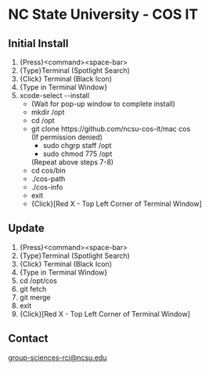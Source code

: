 # NC State University - COS IT
## Initial Install
<ol>
 <li>{Press}&lt;command&gt;&lt;space-bar&gt;</li>
 <li>{Type}Terminal (Spotlight Search)</li>
 <li>{Click} Terminal (Black Icon)</li>
 <li>{Type in Terminal Window}</li>
 <li>xcode-select --install<br>
   <ul>
     <li>(Wait for pop-up window to complete install)</li>
   </ul</li>
 <li>mkdir /opt</li>
 <li>cd /opt</li>
 <li>git clone https://github.com/ncsu-cos-it/mac cos<br>
 (If permission denied)<br>
   <ul>
   <li>sudo chgrp staff /opt</li>
   <li>sudo chmod 775 /opt</li>
   </ul>
  (Repeat above steps 7-8)</li>
 <li>cd cos/bin</li>
 <li>./cos-path</li>
 <li>./cos-info</li>
 <li>exit</li>
 <li>{Click}[Red X - Top Left Corner of Terminal Window]</li>
</ol>

## Update 
<ol>
 <li>{Press}&lt;command&gt;&lt;space-bar&gt;</li>
 <li>{Type}Terminal (Spotlight Search)</li>
 <li>{Click} Terminal (Black Icon)</li>
 <li>{Type in Terminal Window}</li>
 <li>cd /opt/cos</li>
 <li>git fetch</li>
 <li>git merge</li>
 <li>exit</li>
 <li>{Click}[Red X - Top Left Corner of Terminal Window]</li>
</ol>

## Contact
<a href="mailto:group-sciences-rci@ncsu.edu">group-sciences-rci@ncsu.edu</a><br>
